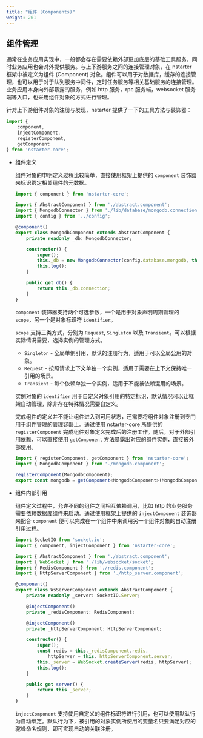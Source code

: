 ```yaml
---
title: "组件 (Components)"
weight: 201
---
```


## 组件管理

通常在业务应用实现中，一般都会存在需要依赖外部更加底层的基础工具服务，同时业务应用也会对外提供服务。与上下游服务之间的连接管理对象，在 nstarter 框架中被定义为组件 (Component) 对象。组件可以用于对数据库，缓存的连接管理，也可以用于对于队列服务中间件，定时任务服务等相关基础服务的连接管理。业务应用本身向外部暴露的服务，例如 http 服务，rpc 服务端，websocket 服务端等入口，也采用组件对象的方式进行管理。

针对上下游组件对象的注册与发现，nstarter 提供了一下的工具方法与装饰器：

```typescript
import {
    component,
    injectComponent,
    registerComponent,
    getComponent
} from 'nstarter-core';
```

* 组件定义

  组件对象的申明定义过程比较简单，直接使用框架上提供的 `component` 装饰器来标识绑定相关组件的元数据。

  ```typescript
  import { component } from 'nstarter-core';

  import { AbstractComponent } from './abstract.component';
  import { MongodbConnector } from './lib/database/mongodb.connection';
  import { config } from '../config';
  
  @component()
  export class MongodbComponent extends AbstractComponent {
      private readonly _db: MongodbConnector;
  
      constructor() {
          super();
          this._db = new MongodbConnector(config.database.mongodb, this.  _name);
          this.log();
      }
  
      public get db() {
          return this._db.connection;
      }
  }
  ```

  `component` 装饰器支持两个可选参数，一个是用于对象声明周期管理的 `scope`，另一个是对象标识符 `identifier`。
  
  `scope` 支持三类方式，分别为 `Request`, `Singleton` 以及 `Transient`。可以根据实际情况需要，选择实例的管理方式。
 
    * `Singleton` - 全局单例引用，默认的注册行为，适用于可以全局公用的对象。
    * `Request` - 按照请求上下文单独一个实例，适用于需要在上下文保持唯一引用的场景。
    * `Transient` - 每个依赖单独一个实例，适用于不能被依赖混用的场景。

  实例对象的 `identifier` 用于自定义对象引用的特定标识，默认情况可以让框架自动管理，除非存在特殊情况需要自定义。

  完成组件的定义并不能让组件进入到可用状态，还需要将组件对象注册到专门用于组件管理的管理容器上。通过使用 nstarter-core 所提供的 `registerComponent` 完成组件对象定义完成后的注册工作。随后，对于外部引用依赖，可以直接使用 `getComponent` 方法暴露出对应的组件实例，直接被外部使用。

  ```typescript
  import { registerComponent, getComponent } from 'nstarter-core';
  import { MongodbComponent } from './mongodb.component';

  registerComponent(MongodbComponent);
  export const mongodb = getComponent<MongodbComponent>(MongodbComponent).db;
  ```

* 组件内部引用

  组件定义过程中，允许不同的组件之间相互依赖调用，比如 http 的业务服务需要依赖数据库组件来启动。通过使用框架上提供的 `injectComponent` 装饰器来配合 `component` 便可以完成在一个组件中来调用另一个组件对象的自动注册引用过程。

  ```typescript
  import SocketIO from 'socket.io';
  import { component, injectComponent } from 'nstarter-core';
  
  import { AbstractComponent } from './abstract.component';
  import { WebSocket } from './lib/websocket/socket';
  import { RedisComponent } from './redis.component';
  import { HttpServerComponent } from './http_server.component';
  
  @component()
  export class WsServerComponent extends AbstractComponent {
      private readonly _server: SocketIO.Server;
  
      @injectComponent()
      private _redisComponent: RedisComponent;
  
      @injectComponent()
      private _httpServerComponent: HttpServerComponent;
  
      constructor() {
          super();
          const redis = this._redisComponent.redis,
              httpServer = this._httpServerComponent.server;
          this._server = WebSocket.createServer(redis, httpServer);
          this.log();
      }
  
      public get server() {
          return this._server;
      }
  }
  ```

  `injectComponent` 支持使用自定义的组件标识符进行引用，也可以使用默认行为自动绑定。默认行为下，被引用的对象实例所使用的变量名只要满足对应的驼峰命名规则，即可实现自动的关联注册。
